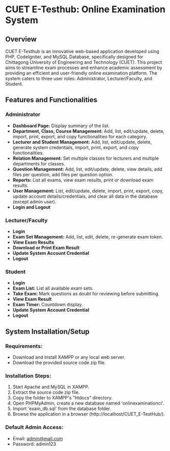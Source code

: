 # CUET E-Testhub: Online Examination System

## Overview
CUET E-Testhub is an innovative web-based application developed using PHP, CodeIgniter, and MySQL Database, specifically designed for Chittagong University of Engineering and Technology (CUET). This project aims to streamline exam processes and enhance academic assessment by providing an efficient and user-friendly online examination platform. The system caters to three user roles: Administrator, Lecturer/Faculty, and Student.

## Features and Functionalities

### Administrator
- **Dashboard Page:** Display summary of the list.
- **Department, Class, Course Management:** Add, list, edit/update, delete, import, print, export, and copy functionalities for each category.
- **Lecturer and Student Management:** Add, list, edit/update, delete, generate system credentials, import, print, export, and copy functionalities.
- **Relation Management:** Set multiple classes for lecturers and multiple departments for classes.
- **Question Management:** Add, list, edit/update, delete, view details, add files per question, add files per question option.
- **Reports:** List all exams, view exam results, print or download exam results.
- **User Management:** List, edit/update, delete, import, print, export, copy, update account details/credentials, and clear all data in the database (except admin user).
- **Login and Logout**

### Lecturer/Faculty
- **Login**
- **Exam Set Management:** Add, list, edit, delete, re-generate exam token.
- **View Exam Results**
- **Download or Print Exam Result**
- **Update System Account Credential**
- **Logout**

### Student
- **Login**
- **Exam List:** List all available exam sets.
- **Take Exam:** Mark questions as doubt for reviewing before submitting.
- **View Exam Result**
- **Exam Timer:** Countdown display.
- **Update System Account Credential**
- **Logout**

## System Installation/Setup

### Requirements:
- Download and Install XAMPP or any local web server.
- Download the provided source code zip file.

### Installation Steps:
1. Start Apache and MySQL in XAMPP.
2. Extract the source code zip file.
3. Copy the folder to XAMPP's "htdocs" directory.
4. Open PHPMyAdmin, create a new database named 'onlinexaminationci'.
5. Import 'exam_db.sql' from the database folder.
6. Browse the application in a browser (http://localhost/CUET_E-TestHub/).

### Default Admin Access:
- Email: admin@mail.com
- Password: admin123
